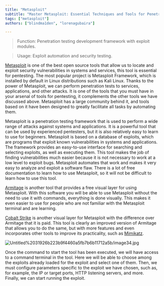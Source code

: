 ```yaml
---
title: "Metasploit"
subtitle: "Master Metasploit: Essential Techniques and Tools for Penetration Testing and Exploit Automation"
tags: ["metasploit"]
authors: ["blindma1den", "lorenagubaira"]

---
```


> Function: Penetration testing development framework with exploit modules.
 
> Usage: Exploit automation and security testing.

[Metasploit](https://www.metasploit.com/) is one of the best open source tools that allow us to locate and exploit security vulnerabilities in systems and services, this tool is essential for pentesting. The most popular project is Metasploit Framework, which is installed by default in Linux distributions such as Kali Linux. Thanks to the power of Metasploit, we can perform penetration tests to services, applications, and other attacks. It is one of the tools that you must have in your arsenal of tools for pentesting, it complements the other tools we have discussed above. Metasploit has a large community behind it, and tools based on it have been designed to greatly facilitate all tasks by automating them.

Metasploit is a penetration testing framework that is used to perform a wide range of attacks against systems and applications. It is a powerful tool that can be used by experienced pentesters, but it is also relatively easy to learn to use for beginners. Metasploit is based on a database of exploits, which are programs that exploit known vulnerabilities in systems and applications. The framework provides an easy-to-use interface for searching and selecting exploits, as well as executing them. This tool makes the job of finding vulnerabilities much easier because it is not necessary to work at a low level to exploit bugs. Metasploit automates that work and makes it very easy to analyze and exploit a software flaw. There is a lot of free documentation to learn how to use Metasploit, so it will not be difficult to learn how to use this tool.

[Armitage](https://www.offensive-security.com/metasploit-unleashed/armitage/) is another tool that provides a free visual layer for using Metasploit. With this software you will be able to use Metasploit without the need to use it with commands, everything is done visually. This makes it even easier to use for people who are not familiar with the Metasploit terminal and are learning.

[Cobalt Strike](https://www.cobaltstrike.com/) is another visual layer for Metasploit with the difference over Armitage that it is paid. This tool is clearly an improved version of Armitage that allows you to do the same, but with more features and even incorporates other tools to improve its practicality, such as [Mimikatz](https://github.com/ParrotSec/mimikatz).

![Untitled%2031926b223b9f4460a5fb7b6b11712a5b/image34.jpg](Untitled%2031926b223b9f4460a5fb7b6b11712a5b/image34.jpg)

Once the command to start the tool has been executed, we will have access to a command terminal in the tool. Here we will be able to choose among the exploits already loaded for the exploit and select one of them. Then, we must configure parameters specific to the exploit we have chosen, such as, for example, the IP or target ports, HTTP listening servers, and more. Finally, we can start running the exploit.